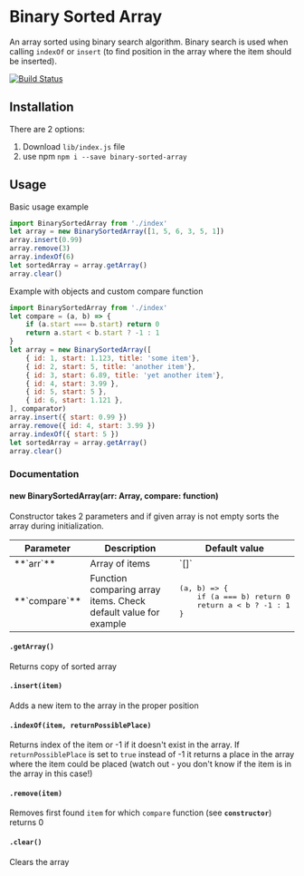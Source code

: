 # Binary Sorted Array #

An array sorted using binary search algorithm. Binary search is used when calling `indexOf` or `insert` (to find position in the array where the item should be inserted).

[![Build Status](https://travis-ci.org/mcliwanow/binary-sorted-array.svg?branch=master)](https://travis-ci.org/mcliwanow/binary-sorted-array)

## Installation ##

There are 2 options:

1. Download `lib/index.js` file
2. use npm `npm i --save binary-sorted-array`

## Usage ##

Basic usage example

```javascript
import BinarySortedArray from './index'
let array = new BinarySortedArray([1, 5, 6, 3, 5, 1])
array.insert(0.99)
array.remove(3)
array.indexOf(6)
let sortedArray = array.getArray()
array.clear()
```

Example with objects and custom compare function

```javascript
import BinarySortedArray from './index'
let compare = (a, b) => {
    if (a.start === b.start) return 0
    return a.start < b.start ? -1 : 1
}
let array = new BinarySortedArray([
    { id: 1, start: 1.123, title: 'some item'},
    { id: 2, start: 5, title: 'another item'},
    { id: 3, start: 6.89, title: 'yet another item'},
    { id: 4, start: 3.99 },
    { id: 5, start: 5 },
    { id: 6, start: 1.121 },
], comparator)
array.insert({ start: 0.99 })
array.remove({ id: 4, start: 3.99 })
array.indexOf({ start: 5 })
let sortedArray = array.getArray()
array.clear()
```

### Documentation ###

#### new BinarySortedArray(arr: Array, compare: function)  ####

Constructor takes 2 parameters and if given array is not empty sorts the array during initialization.

<table>
<thead>
<tr>
<th>Parameter</th>
<th>Description</th>
<th>Default value</th>
</tr>
</thead>
<tbody>
<tr>
<td>**`arr`**</td>
<td>Array of items</td>
<td>`[]`</td>
</tr>
<tr>
<td>**`compare`**</td>
<td>Function comparing array items. Check default value for example</td>
<td>
<pre lang="javascript">
(a, b) => {
    if (a === b) return 0
    return a < b ? -1 : 1
}
</pre>
</td>
</tr>
</tbody>
</table>

#### `.getArray()` ####

Returns copy of sorted array

#### `.insert(item)` ####

Adds a new item to the array in the proper position

#### `.indexOf(item, returnPossiblePlace)` ####

Returns index of the item or -1 if it doesn't exist in the array. If `returnPossiblePlace` is set to `true` instead of -1 it returns a place in the array where the item could be placed (watch out - you don't know if the item is in the array in this case!)

#### `.remove(item)` ####

Removes first found `item` for which `compare` function (see **`constructor`**) returns 0

#### `.clear()` ####

Clears the array
